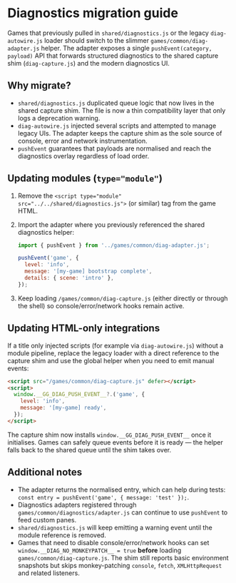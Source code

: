 # Diagnostics migration guide

Games that previously pulled in `shared/diagnostics.js` or the legacy
`diag-autowire.js` loader should switch to the slimmer
`games/common/diag-adapter.js` helper. The adapter exposes a single
`pushEvent(category, payload)` API that forwards structured diagnostics to the
shared capture shim (`diag-capture.js`) and the modern diagnostics UI.

## Why migrate?

- `shared/diagnostics.js` duplicated queue logic that now lives in the shared
  capture shim. The file is now a thin compatibility layer that only logs a
  deprecation warning.
- `diag-autowire.js` injected several scripts and attempted to manage legacy
  UIs. The adapter keeps the capture shim as the sole source of console, error
  and network instrumentation.
- `pushEvent` guarantees that payloads are normalised and reach the
  diagnostics overlay regardless of load order.

## Updating modules (`type="module"`)

1. Remove the `<script type="module" src="../../shared/diagnostics.js">` (or
   similar) tag from the game HTML.
2. Import the adapter where you previously referenced the shared diagnostics
   helper:

   ```js
   import { pushEvent } from '../games/common/diag-adapter.js';

   pushEvent('game', {
     level: 'info',
     message: '[my-game] bootstrap complete',
     details: { scene: 'intro' },
   });
   ```
3. Keep loading `/games/common/diag-capture.js` (either directly or through the
   shell) so console/error/network hooks remain active.

## Updating HTML-only integrations

If a title only injected scripts (for example via `diag-autowire.js`) without a
module pipeline, replace the legacy loader with a direct reference to the
capture shim and use the global helper when you need to emit manual events:

```html
<script src="/games/common/diag-capture.js" defer></script>
<script>
  window.__GG_DIAG_PUSH_EVENT__?.('game', {
    level: 'info',
    message: '[my-game] ready',
  });
</script>
```

The capture shim now installs `window.__GG_DIAG_PUSH_EVENT__` once it initialises.
Games can safely queue events before it is ready — the helper falls back to the
shared queue until the shim takes over.

## Additional notes

- The adapter returns the normalised entry, which can help during tests:
  `const entry = pushEvent('game', { message: 'test' });`.
- Diagnostics adapters registered through
  `games/common/diagnostics/adapter.js` can continue to use `pushEvent` to feed
  custom panes.
- `shared/diagnostics.js` will keep emitting a warning event until the module
  reference is removed.
- Games that need to disable console/error/network hooks can set
  `window.__DIAG_NO_MONKEYPATCH__ = true` **before** loading
  `games/common/diag-capture.js`. The shim still reports basic environment
  snapshots but skips monkey-patching `console`, `fetch`, `XMLHttpRequest` and
  related listeners.
